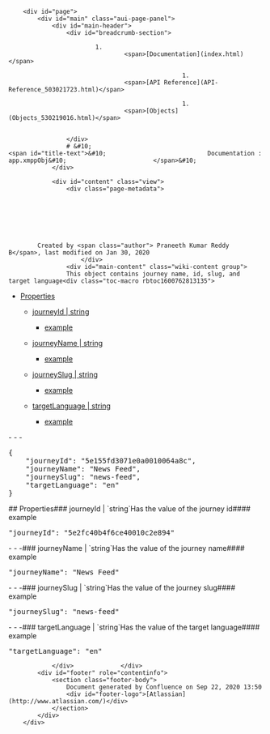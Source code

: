 
        <div id="page">
            <div id="main" class="aui-page-panel">
                <div id="main-header">
                    <div id="breadcrumb-section">
                        
                            1. 
                                    <span>[Documentation](index.html)</span>
                                
                                                    1. 
                                    <span>[API Reference](API-Reference_503021723.html)</span>
                                
                                                    1. 
                                    <span>[Objects](Objects_530219016.html)</span>
                                
                                                
                    </div>
                    # &#10;                                                <span id="title-text">&#10;                            Documentation : app.xmppObj&#10;                        </span>&#10;                    
                </div>

                <div id="content" class="view">
                    <div class="page-metadata">
                        
        
    
        
    
        
        
            Created by <span class="author"> Praneeth Kumar Reddy B</span>, last modified on Jan 30, 2020
                        </div>
                    <div id="main-content" class="wiki-content group">
                    This object contains journey name, id, slug, and target language<div class="toc-macro rbtoc1600762813135">

- [Properties](#app.xmppObj-Properties)
        
    - [journeyId | string](#app.xmppObj-journeyId|string)
            
        - [example](#app.xmppObj-example)
        
        
    - [journeyName | string](#app.xmppObj-journeyName|string)
            
        - [example](#app.xmppObj-example.1)
        
        
    - [journeySlug | string](#app.xmppObj-journeySlug|string)
            
        - [example](#app.xmppObj-example.2)
        
        
    - [targetLanguage | string](#app.xmppObj-targetLanguage|string)
            
        - [example](#app.xmppObj-example.3)
        
        
    


</div>- - -<div class="code panel pdl" style="border-top-width: 1px; border-right-width: 1px; border-bottom-width: 1px; border-left-width: 1px;"><div class="codeContent panelContent pdl">
<pre class="syntaxhighlighter-pre" data-syntaxhighlighter-params="brush: java; gutter: false; theme: Confluence" data-theme="Confluence">{
    "journeyId": "5e155fd3071e0a0010064a8c",
    "journeyName": "News Feed",
    "journeySlug": "news-feed",
    "targetLanguage": "en"
}</pre>
</div></div>## Properties### journeyId | `string`Has the value of the journey id#### example<div class="code panel pdl" style="border-top-width: 1px; border-right-width: 1px; border-bottom-width: 1px; border-left-width: 1px;"><div class="codeContent panelContent pdl">
<pre class="syntaxhighlighter-pre" data-syntaxhighlighter-params="brush: java; gutter: false; theme: Confluence" data-theme="Confluence">"journeyId": "5e2fc40b4f6ce40010c2e894"</pre>
</div></div>- - -### journeyName | `string`Has the value of the journey name#### example<div class="code panel pdl" style="border-top-width: 1px; border-right-width: 1px; border-bottom-width: 1px; border-left-width: 1px;"><div class="codeContent panelContent pdl">
<pre class="syntaxhighlighter-pre" data-syntaxhighlighter-params="brush: java; gutter: false; theme: Confluence" data-theme="Confluence">"journeyName": "News Feed"</pre>
</div></div>- - -### journeySlug | `string`Has the value of the journey slug#### example<div class="code panel pdl" style="border-top-width: 1px; border-right-width: 1px; border-bottom-width: 1px; border-left-width: 1px;"><div class="codeContent panelContent pdl">
<pre class="syntaxhighlighter-pre" data-syntaxhighlighter-params="brush: java; gutter: false; theme: Confluence" data-theme="Confluence">"journeySlug": "news-feed"</pre>
</div></div>- - -### targetLanguage | `string`Has the value of the target language#### example<div class="code panel pdl" style="border-top-width: 1px; border-right-width: 1px; border-bottom-width: 1px; border-left-width: 1px;"><div class="codeContent panelContent pdl">
<pre class="syntaxhighlighter-pre" data-syntaxhighlighter-params="brush: java; gutter: false; theme: Confluence" data-theme="Confluence">"targetLanguage": "en"</pre>
</div></div>
                    
</div>

                    
                                                      
                </div>             </div> 
            <div id="footer" role="contentinfo">
                <section class="footer-body">
                    Document generated by Confluence on Sep 22, 2020 13:50
                    <div id="footer-logo">[Atlassian](http://www.atlassian.com/)</div>
                </section>
            </div>
        </div>     

